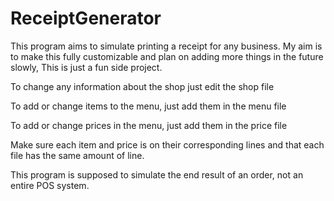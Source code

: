 # ReceiptGenerator
This program aims to simulate printing a receipt for any business. My aim is to make this fully customizable and plan on adding more things in the future slowly, This is just a fun side project.

To change any information about the shop just edit the shop file

To add or change items to the menu, just add them in the menu file

To add or change prices in the menu, just add them in the price file

Make sure each item and price is on their corresponding lines and that each file has the same amount of line.

This program is supposed to simulate the end result of an order, not an entire POS system.
